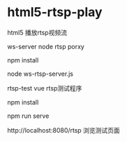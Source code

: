 # html5-rtsp-play
html5 播放rtsp视频流

ws-server  node rtsp porxy

npm install

node ws-rtsp-server.js


rtsp-test vue rtsp测试程序

npm install

npm run serve


http://localhost:8080/rtsp  浏览测试页面
